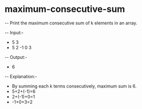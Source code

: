 # maximum-consecutive-sum

-- Print the maximum consecutive sum of k elements in an array.

-- Input:-
  - 5 3
  - 5 2 -1 0 3

-- Output:-
  - 6

-- Explanation:- 
  - By summing each k terms consecutively, maximum sum is 6.
  - 5+2+(-1)=6
  - 2+(-1)+0=1
  - -1+0+3=2
